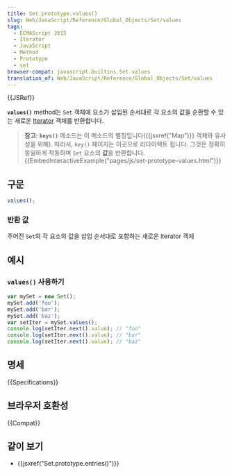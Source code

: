 ```yaml
---
title: Set.prototype.values()
slug: Web/JavaScript/Reference/Global_Objects/Set/values
tags:
  - ECMAScript 2015
  - Iterator
  - JavaScript
  - Method
  - Prototype
  - set
browser-compat: javascript.builtins.Set.values
translation_of: Web/JavaScript/Reference/Global_Objects/Set/values
---
```


{{JSRef}}

**`values()`** method는 `Set` 객체에 요소가 삽입된 순서대로 각 요소의 값을 순환할 수 있는 새로운 [Iterator](/ko/docs/Web/JavaScript/Guide/Iterators_and_Generators) 객체를 반환합니다.

> **참고:** **`keys()`** 메소드는 이 메소드의 별칭입니다({{jsxref("Map")}} 객체와 유사성을 위해).
> 따라서, `key()` 페이지는 이곳으로 리다이렉트 됩니다.
> 그것은 정확히 동일하게 작동하며 `Set` 요소의 **값**을 반환합니다.
{{EmbedInteractiveExample("pages/js/set-prototype-values.html")}}

## 구문

```js
values();
```

### 반환 값

주어진 `Set`의 각 요소의 값을 삽입 순서대로 포함하는 새로운 iterator 객체

## 예시

### `values()` 사용하기

```js
var mySet = new Set();
mySet.add('foo');
mySet.add('bar');
mySet.add('baz');
var setIter = mySet.values();
console.log(setIter.next().value); // "foo"
console.log(setIter.next().value); // "bar"
console.log(setIter.next().value); // "baz"
```

## 명세

{{Specifications}}

## 브라우저 호환성

{{Compat}}

## 같이 보기

- {{jsxref("Set.prototype.entries()")}}
